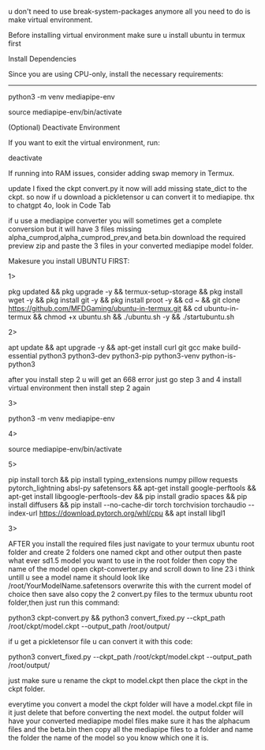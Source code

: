 

u don't need to use break-system-packages anymore all you need to do is make virtual environment.



Before installing virtual environment
make sure u install ubuntu in termux first 



Install Dependencies

Since you are using CPU-only, install the necessary requirements:


---
python3 -m venv mediapipe-env 

source mediapipe-env/bin/activate






(Optional) Deactivate Environment

If you want to exit the virtual environment, run:

deactivate 

If running into RAM issues, consider adding swap memory in Termux.




update I fixed the ckpt convert.py it now will add missing state_dict to the ckpt. so now if u download a pickletensor u can convert it to mediapipe. thx to chatgpt 4o, look in Code Tab




if u use a mediapipe converter you will sometimes get a complete conversion but it will have 3 files missing alpha_cumprod,alpha_cumprod_prev,and beta.bin
download the required preview zip and paste the 3 files in your converted mediapipe model folder. 


Makesure you install UBUNTU FIRST:

1>

pkg updated && pkg upgrade -y && termux-setup-storage && pkg install wget -y && pkg install git -y && pkg install proot -y && cd ~ && git clone https://github.com/MFDGaming/ubuntu-in-termux.git && cd ubuntu-in-termux && chmod +x ubuntu.sh && ./ubuntu.sh -y && ./startubuntu.sh

2>

apt update && apt upgrade -y && apt-get install curl git gcc make build-essential python3 python3-dev python3-pip python3-venv python-is-python3

after you install step 2 u will get an 668 error just go step 3 and 4 install virtual environment then install step 2 again 

3>

python3 -m venv mediapipe-env

4>

source mediapipe-env/bin/activate



5>

pip install torch && pip install typing_extensions numpy pillow requests pytorch_lightning absl-py safetensors && apt-get install google-perftools && apt-get install libgoogle-perftools-dev && pip install gradio spaces && pip install diffusers && pip install --no-cache-dir torch torchvision torchaudio --index-url https://download.pytorch.org/whl/cpu && apt install libgl1





3>

AFTER you install the required files just navigate to your termux ubuntu root folder
and create 2 folders one named ckpt and other output then paste what ever sd1.5 model you want to use in the root folder then copy the name of the model open ckpt-converter.py and scroll down to line 23 i think untill u see a model name it should look like /root/YourModelName.safetensors overwrite this with the current model of choice then save also copy the 2 convert.py files to the termux ubuntu root folder,then just run this command:

python3 ckpt-convert.py && python3 convert_fixed.py --ckpt_path /root/ckpt/model.ckpt --output_path /root/output/

if u get a pickletensor file u can convert it with this code:

 python3 convert_fixed.py --ckpt_path /root/ckpt/model.ckpt --output_path /root/output/ 

just make sure u rename the ckpt to model.ckpt then place the ckpt in the ckpt folder.




everytime you convert a model the ckpt folder will have a model.ckpt file in it just delete that before converting the next model.
the output folder will have your converted mediapipe model files make sure it has the alphacum files and the beta.bin then copy all the mediapipe files to a folder and name the folder the name of the model so you know which one it is. 







